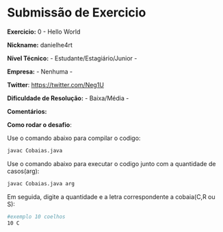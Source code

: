 # Submissão de Exercicio

**Exercicio:** 0 - Hello World

**Nickname:** danielhe4rt

**Nível Técnico:** - Estudante/Estagiário/Junior -

**Empresa:** - Nenhuma -

**Twitter**: https://twitter.com/Neg1U

**Dificuldade de Resolução:** - Baixa/Média -

**Comentários:** 

**Como rodar o desafio**: 

Use o comando abaixo para compilar o codigo:
```bash
javac Cobaias.java
```
Use o comando abaixo para executar o codigo junto com a quantidade de casos(arg):
```bash
javac Cobaias.java arg
```
Em seguida, digite a quantidade e a letra correspondente a cobaia(C,R ou S):
```bash
#exemplo 10 coelhos
10 C 
```